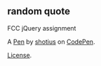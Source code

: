 random quote
------------
FCC jQuery assignment

A [Pen](https://codepen.io/shotius/pen/PozbQWO) by [shotius](https://codepen.io/shotius) on [CodePen](https://codepen.io).

[License](https://codepen.io/shotius/pen/PozbQWO/license).